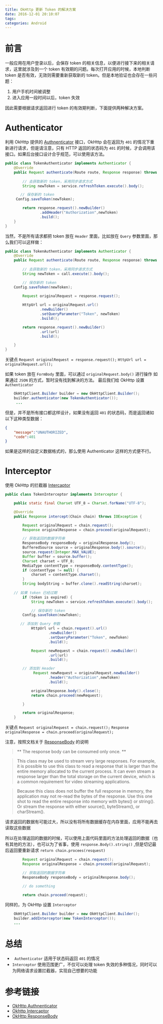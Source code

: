 ```yaml
---
title: OkHttp 更新 Token 的解决方案
date: 2016-12-01 20:10:07
tags:
categories: Android
---
```


# 前言
一般应用在用户登录以后，会保存 token 的相关信息，以便进行接下来的相关请求，这里就涉及到一个 token 有效期的问题。每次打开应用的时候，本地判断 token 是否有效，无效则需要重新获取新的 token。但是本地验证也会存在一些问题：
1. 用户手机时间被调整
2. 进入应用一段时间以后，token 失效

因此需要根据请求返回进行 token 的有效期判断，下面提供两种解决方案。

# Authenticator

利用 OkHttp 提供的 [Authnenticator](https://github.com/square/okhttp/wiki/Recipes#handling-authentication) 接口，OkHttp 会在返回为 `401` 的情况下重新进行请求，但是请注意，只有 HTTP 返回的状态码为 `401` 的时候，才会调用该接口。如果后台接口设计合乎规范，可以使用该方法。

```java
public class TokenAuthenticator implements Authenticator {
    @Override
    public Request authenticate(Route route, Response response) throws IOException {
      
       	// 去获取新的 token，采用同步请求方式
        String newToken = service.refreshToken.execute().body();

       // 保存新的 token
	 Config.saveToken(newToken);

        return response.request().newBuilder()
                .addHeader("Authorization",newToken)
                .build();
    }
}
```

当然，不是所有请求都把 token 放在 `Header` 里面，比如放在 `Query` 参数里面，那么我们可以这样做：
```java
public class TokenAuthenticator implements Authenticator {
    @Override
    public Request authenticate(Route route, Response response) throws IOException {
      
        // 去获取新的 token，采用同步请求方式
        String newToken = call.execute().body();

        // 保存新的 token
	Config.saveToken(newToken);

        Request originalRequest = response.request();
       
        HttpUrl url = originalRequest.url()
                .newBuilder()
                .setQueryParameter("Token", newToken)
                .build();

        return response.request().newBuilder()
                .url(url)
                .build();

    }
}
```
关键点
	`Request originalRequest = response.request();`
	`HttpUrl url = originalRequest.url();`

如果 token 放在 `FormBody` 里面，可以通过 `originalRequest.body()` 进行操作
如果通过 `JSON` 的方式，暂时没有找到解决的方法。
最后我们给 OkHttp 设置 `Authenticator`

```java
 	OkHttpClient.Builder builder = new OkHttpClient.Builder();
 	builder.authenticator(new TokenAuthenticator());
	 ...
```
但是，并不是所有接口都这样设计，如果没有返回 `401` 的状态码，而是返回诸如以下这种类型数据：
```json
{
	"message":"UNAUTHORIZED",
	"code":401
}
```

如果是这样的自定义数据格式的，那么使用 Authenticator 这样的方式便不行。

# Interceptor

使用 OkHttp 的拦截器 [Intercaptor](https://github.com/square/okhttp/wiki/Interceptors)

```java
public class TokenInterceptor implements Interceptor {

    public static final Charset UTF_8 = Charset.forName("UTF-8");

    @Override
    public Response intercept(Chain chain) throws IOException {

        Request originalRequest = chain.request();
        Response originalResponse = chain.proceed(originalRequest);

		// 获取返回的数据字符串
        ResponseBody responseBody = originalResponse.body();
        BufferedSource source = originalResponse.body().source();
        source.request(Integer.MAX_VALUE);
        Buffer buffer = source.buffer();
        Charset charset = UTF_8;
        MediaType contentType = responseBody.contentType();
        if (contentType != null) {
            charset = contentType.charset();
        }
        String bodyString = buffer.clone().readString(charset);
		
	// 如果 token 已经过期
        if (token is expired) {
            String newToken = service.refreshToken.execute().body();

            // 保存新的 token
	    Config.saveToken(newToken);

	   // 添加到 Query 参数
            HttpUrl url = chain.request().url()
                    .newBuilder()
                    .setQueryParameter("Token", newToken)
                    .build();

            Request newRequest = chain.request().newBuilder()
                    .url(url)
                    .build();

		// 添加到 Header
             Request newRequest = originalRequest.newBuilder()
             		.header("Authorization",newToken)
             		.build();

            originalResponse.body().close();
            return chain.proceed(newRequest);

        }

        return originalResponse;
    }
```
关键点
 	`Request originalRequest = chain.request();`
	`Response originalResponse = chain.proceed(originalRequest);`

注意，按照文档关于 [ResponseBody](https://square.github.io/okhttp/3.x/okhttp/okhttp3/ResponseBody.html) 的说明
> ** The response body can be consumed only once. **

> This class may be used to stream very large responses. For example, it is possible to use this class to read a response that is larger than the entire memory allocated to the current process. It can even stream a response larger than the total storage on the current device, which is a common requirement for video streaming applications.

> Because this class does not buffer the full response in memory, the application may not re-read the bytes of the response. Use this one shot to read the entire response into memory with bytes() or string(). Or stream the response with either source(), byteStream(), or charStream().

请求返回的数据有可能过大，所以没有将所有数据缓存在内存里面，应用不能再去读取这些数据  

所以在处理返回的数据的时候，可以使用上面代码里面的方法处理返回的数据（也有其他的方法），也可以为了省事，使用 `response.Body().string()` ,但是切记最后返回要重新请求
`return chain.procees(resquest)`

```java
		Request originalRequest = chain.request();
        Response originalResponse = chain.proceed(originalRequest);

        // 获取返回的数据字符串
        ResponseBody responseBody = originalResponse.body();

        // do something

        return chain.proceed(request);
```

同样的，为 OkHttp 设置 `Interceptor`
```java
	OkHttpClient.Builder builder = new OkHttpClient.Builder();
	builder.addInterceptor(new TokenInterceptor());
	...
```

# 总结
- `	Authenticator` 适用于状态码返回 `401` 的情况
- `Interceptor` 使用范围更广，不仅可以处理 token 失效的多种情况，同时可以为网络请求设置拦截器，实现自己想要的功能
# 参考链接
- [OkHttp Authnenticator](https://github.com/square/okhttp/wiki/Recipes#handling-authentication)
- [Okhttp Intercaptor](https://github.com/square/okhttp/wiki/Interceptors)
- [OkHttp ResponseBody](https://square.github.io/okhttp/3.x/okhttp/okhttp3/ResponseBody.html)
